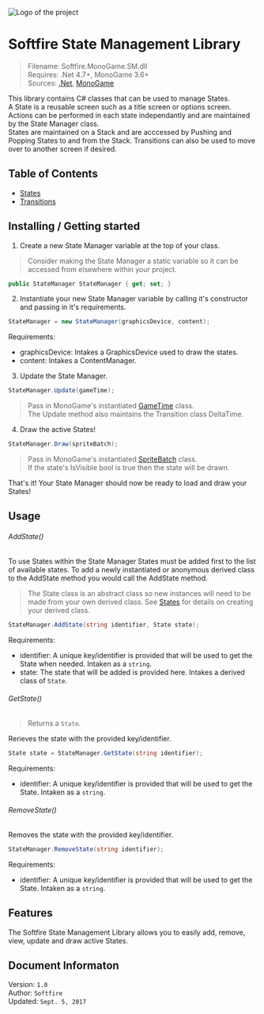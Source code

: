 ﻿![Logo of the project]()

# Softfire State Management Library
> Filename: Softfire.MonoGame.SM.dll  
> Requires: .Net 4.7+, MonoGame 3.6+  
> Sources: [.Net](https://www.microsoft.com/en-us/download/details.aspx?id=55170), [MonoGame](http://www.monogame.net)

This library contains C# classes that can be used to manage States.  
A State is a reusable screen such as a title screen or options screen. Actions can be performed in each state independantly and are maintained by the State Manager class.  
States are maintained on a Stack and are acccessed by Pushing and Popping States to and from the Stack.
Transitions can also be used to move over to another screen if desired.

## Table of Contents

- [States](STATES.md)
- [Transitions](TRANSITIONS.md)

## Installing / Getting started

1. Create a new State Manager variable at the top of your class.
> Consider making the State Manager a static variable so it can be accessed from elsewhere within your project.

```C#
public StateManager StateManager { get; set; }
```

2. Instantiate your new State Manager variable by calling it's constructor and passing in it's requirements.


```C#
StateManager = new StateManager(graphicsDevice, content);
```

Requirements:

- graphicsDevice: Intakes a GraphicsDevice used to draw the states.
- content: Intakes a ContentManager.

3. Update the State Manager.

```C#
StateManager.Update(gameTime);
```

> Pass in MonoGame's instantiated [GameTime](http://www.monogame.net/documentation/?page=T_Microsoft_Xna_Framework_GameTime) class.  
> The Update method also maintains the Transition class DeltaTime.

4. Draw the active States!

```C#
StateManager.Draw(spriteBatch);
```
> Pass in MonoGame's instantiated [SpriteBatch](http://www.monogame.net/documentation/?page=T_Microsoft_Xna_Framework_Graphics_SpriteBatch) class.  
> If the state's IsVisible bool is true then the state will be drawn.

That's it! Your State Manager should now be ready to load and draw your States!

## Usage

###### AddState()

To use States within the State Manager States must be added first to the list of available states.
To add a newly instantiated or anonymous derived class to the AddState method you would call the AddState method.
> The State class is an abstract class so new instances will need to be made from your own derived class.
> See [States](STATES.md) for details on creating your derived class.

```C#
StateManager.AddState(string identifier, State state);
```

Requirements:

- identifier: A unique key/identifier is provided that will be used to get the State when needed. Intaken as a `string`.
- state: The state that will be added is provided here. Intakes a derived class of `State`.

###### GetState()
> Returns a `State`.

Rerieves the state with the provided key/identifier.

```C#
State state = StateManager.GetState(string identifier);
```

Requirements:

- identifier: A unique key/identifier is provided that will be used to get the State. Intaken as a `string`.

###### RemoveState()

Removes the state with the provided key/identifier.

```C#
StateManager.RemoveState(string identifier);
```

Requirements:

- identifier: A unique key/identifier is provided that will be used to get the State. Intaken as a `string`.


## Features

The Softfire State Management Library allows you to easily add, remove, view, update and draw active States.

## Document Informaton

Version: `1.0`  
Author: `Softfire`  
Updated: `Sept. 5, 2017` 